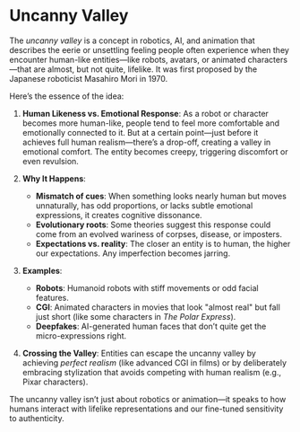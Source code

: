 # Uncanny Valley

The _uncanny valley_ is a concept in robotics, AI, and animation that describes the eerie or unsettling feeling people often experience when they encounter human-like entities—like robots, avatars, or animated characters—that are almost, but not quite, lifelike. It was first proposed by the Japanese roboticist Masahiro Mori in 1970.

Here’s the essence of the idea:

1. **Human Likeness vs. Emotional Response**: As a robot or character becomes more human-like, people tend to feel more comfortable and emotionally connected to it. But at a certain point—just before it achieves full human realism—there’s a drop-off, creating a valley in emotional comfort. The entity becomes creepy, triggering discomfort or even revulsion.

2. **Why It Happens**:

   - **Mismatch of cues**: When something looks nearly human but moves unnaturally, has odd proportions, or lacks subtle emotional expressions, it creates cognitive dissonance.
   - **Evolutionary roots**: Some theories suggest this response could come from an evolved wariness of corpses, disease, or imposters.
   - **Expectations vs. reality**: The closer an entity is to human, the higher our expectations. Any imperfection becomes jarring.

3. **Examples**:

   - **Robots**: Humanoid robots with stiff movements or odd facial features.
   - **CGI**: Animated characters in movies that look "almost real" but fall just short (like some characters in _The Polar Express_).
   - **Deepfakes**: AI-generated human faces that don’t quite get the micro-expressions right.

4. **Crossing the Valley**: Entities can escape the uncanny valley by achieving _perfect realism_ (like advanced CGI in films) or by deliberately embracing stylization that avoids competing with human realism (e.g., Pixar characters).

The uncanny valley isn’t just about robotics or animation—it speaks to how humans interact with lifelike representations and our fine-tuned sensitivity to authenticity.
